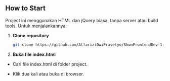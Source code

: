  ## How to Start

Project ini menggunakan HTML dan jQuery biasa, tanpa server atau build tools. Untuk menjalankannya:

1. **Clone repository**  
   ```bash
   git clone https://github.com/AlfariziDwiPrasetyo/SkwnFrontendDev-1-AlFariziDwiPrasetyo.git
   ```
   
2. **Buka file index.html**

- Cari file index.html di folder project.

- Klik dua kali atau buka di browser.